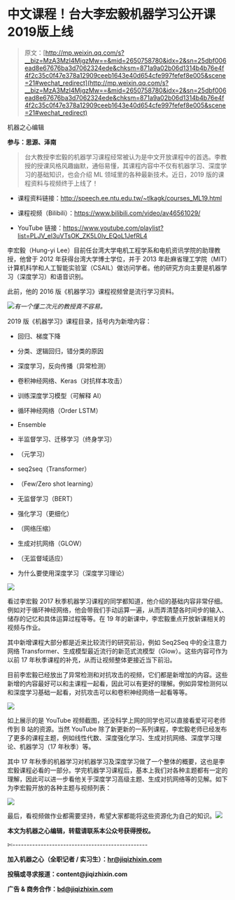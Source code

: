 # 中文课程！台大李宏毅机器学习公开课2019版上线

> 原文：[http://mp.weixin.qq.com/s?__biz=MzA3MzI4MjgzMw==&mid=2650758780&idx=2&sn=25dbf006ead8e67676ba3d7062324ede&chksm=871a9a02b06d1314b4b76e4f4f2c35c0f47e378a12909ceeb1643e40d654cfe997fefef8e005&scene=21#wechat_redirect](http://mp.weixin.qq.com/s?__biz=MzA3MzI4MjgzMw==&mid=2650758780&idx=2&sn=25dbf006ead8e67676ba3d7062324ede&chksm=871a9a02b06d1314b4b76e4f4f2c35c0f47e378a12909ceeb1643e40d654cfe997fefef8e005&scene=21#wechat_redirect)

机器之心编辑

**参与：思源、泽南**

> 台大教授李宏毅的机器学习课程经常被认为是中文开放课程中的首选。李教授的授课风格风趣幽默，通俗易懂，其课程内容中不仅有机器学习、深度学习的基础知识，也会介绍 ML 领域里的各种最新技术。近日，2019 版的课程资料与视频终于上线了！

*   课程资料链接：http://speech.ee.ntu.edu.tw/~tlkagk/courses_ML19.html

*   课程视频（Bilibili）：https://www.bilibili.com/video/av46561029/

*   YouTube 链接：https://www.youtube.com/playlist?list=PLJV_el3uVTsOK_ZK5L0Iv_EQoL1JefRL4

李宏毅（Hung-yi Lee）目前任台湾大学电机工程学系和电机资讯学院的助理教授，他曾于 2012 年获得台湾大学博士学位，并于 2013 年赴麻省理工学院（MIT）计算机科学和人工智能实验室（CSAIL）做访问学者。他的研究方向主要是机器学习（深度学习）和语音识别。

此前，他的 2016 版《机器学习》课程视频曾是流行学习资料。

![](../Images/674f64e01268e1226f1ae8e373b9ceae.jpg)*有一个懂二次元的教授真不容易。*

2019 版《机器学习》课程目录，括号内为新增内容：

*   回归、梯度下降

*   分类、逻辑回归，错分类的原因

*   深度学习，反向传播（异常检测）

*   卷积神经网络、Keras（对抗样本攻击）

*   训练深度学习模型（可解释 AI）

*   循环神经网络（Order LSTM）

*   Ensemble

*   半监督学习、迁移学习（终身学习）

*   （元学习）

*   seq2seq（Transformer）

*   （Few/Zero shot learning）

*   无监督学习（BERT）

*   强化学习（更细化）

*   （网络压缩）

*   生成对抗网络（GLOW）

*   （无监督域适应）

*   为什么要使用深度学习（深度学习理论）

![](../Images/1c2ef2c27b63605e330ed87bdb5e1594.jpg)

看过李宏毅 2017 秋季机器学习课程的同学都知道，他介绍的基础内容非常仔细。例如对于循环神经网络，他会带我们手动运算一遍，从而弄清楚各时间步的输入、储存的记忆和具体运算过程等等。在 19 年的新课中，李宏毅重点开放新课相关的视频与作业。

其中新增课程大部分都是近来比较流行的研究前沿，例如 Seq2Seq 中的全注意力网络 Transformer、生成模型最近流行的新范式流模型（Glow）。这些内容可作为以前 17 年秋季课程的补充，从而让视频整体更接近当下前沿。

目前李宏毅已经放出了异常检测和对抗攻击的视频，它们都是新增加的内容。这些新增的内容最好可以和主课程一起看，因此可以有更好的理解。例如异常检测何以和深度学习基础一起看，对抗攻击可以和卷积神经网络一起看等等。

![](../Images/4927409841287adfad622dff88581d86.jpg)

如上展示的是 YouTube 视频截图，还没科学上网的同学也可以直接看爱可可老师传到 B 站的资源。当然 YouTube 除了新更新的一系列课程，李宏毅老师已经发布了更多的课程主题，例如线性代数、深度强化学习、生成对抗网络、深度学习理论、机器学习（17 年秋季）等。

其中 17 年秋季的机器学习对机器学习及深度学习做了一个整体的概要，这也是李宏毅课程必看的一部分。学完机器学习课程后，基本上我们对各种主题都有一定的理解，因此可以进一步看他关于深度学习高级主题、生成对抗网络等的见解。如下为李宏毅开放的各种主题与视频列表：

![](../Images/0b45eb6ac28443c9a93379ecc7d7d348.jpg)

最后，看视频做作业都需要坚持，希望大家都能将这些资源化为自己的知识。*****![](../Images/98db554c57db91144fde9866558fb8c3.jpg)*****

****本文为机器之心编辑，**转载请联系本公众号获得授权****。**

✄------------------------------------------------

**加入机器之心（全职记者 / 实习生）：hr@jiqizhixin.com**

**投稿或寻求报道：**content**@jiqizhixin.com**

**广告 & 商务合作：bd@jiqizhixin.com**